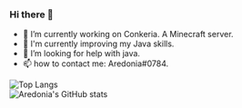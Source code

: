 ### Hi there 👋

- 🔭 I’m currently working on Conkeria. A Minecraft server.
- 🌱 I'm currently improving my Java skills.
- 🤔 I’m looking for help with java.
- 📫 how to contact me: Aredonia#0784.

![Top Langs](https://github-readme-stats.vercel.app/api/top-langs/?username=Aredonia&layout=compact&theme=radical)     
![Aredonia's GitHub stats](https://github-readme-stats.vercel.app/api?username=Aredonia&show_icons=true&theme=radical&count_private=true)
